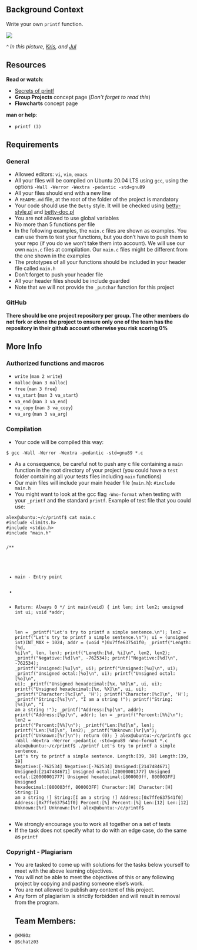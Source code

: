 <div class="panel panel-default" id="project-description">
    <div class="panel-body">
        <h2>Background Context</h2>
        <p>Write your own <code>printf</code> function.</p>
        <p><img
                src="https://s3.amazonaws.com/intranet-projects-files/holbertonschool-low_level_programming/228/printf.png">
        </p>
        <p><em>^ In this picture, <a href="/rltoken/pSPZEmqi5O8ZoeLM5-65WA" title="Kris" target="_blank">Kris</a>, and
                <a href="/rltoken/X_vDffLlUpbtqnubfnQx8Q" title="Jul" target="_blank">Jul</a></em></p>
        <h2>Resources</h2>
        <p><strong>Read or watch</strong>:</p>
        <ul>
            <li><a href="/rltoken/7Vw7aUWgwC7JYUrqI4bh4Q" title="Secrets of printf" target="_blank">Secrets of
                    printf</a> </li>
            <li><strong>Group Projects</strong> concept page (<em>Don’t forget to read this</em>)</li>
            <li><strong>Flowcharts</strong> concept page</li>
        </ul>
        <p><strong>man or help</strong>:</p>
        <ul>
            <li><code>printf (3)</code></li>
        </ul>
        <h2>Requirements</h2>
        <h3>General</h3>
        <ul>
            <li>Allowed editors: <code>vi</code>, <code>vim</code>, <code>emacs</code></li>
            <li>All your files will be compiled on Ubuntu 20.04 LTS using <code>gcc</code>, using the options
                <code>-Wall -Werror -Wextra -pedantic -std=gnu89</code></li>
            <li>All your files should end with a new line</li>
            <li>A <code>README.md</code> file, at the root of the folder of the project is mandatory</li>
            <li>Your code should use the <code>Betty</code> style. It will be checked using <a
                    href="https://github.com/holbertonschool/Betty/blob/master/betty-style.pl" title="betty-style.pl"
                    target="_blank">betty-style.pl</a> and <a
                    href="https://github.com/holbertonschool/Betty/blob/master/betty-doc.pl" title="betty-doc.pl"
                    target="_blank">betty-doc.pl</a></li>
            <li>You are not allowed to use global variables</li>
            <li>No more than 5 functions per file</li>
            <li>In the following examples, the <code>main.c</code> files are shown as examples. You can use them to test
                your functions, but you don’t have to push them to your repo (if you do we won’t take them into
                account). We will use our own <code>main.c</code> files at compilation. Our <code>main.c</code> files
                might be different from the one shown in the examples</li>
            <li>The prototypes of all your functions should be included in your header file called <code>main.h</code>
            </li>
            <li>Don’t forget to push your header file</li>
            <li>All your header files should be include guarded</li>
            <li>Note that we will not provide the <code>_putchar</code> function for this project</li>
        </ul>
        <h3>GitHub</h3>
        <p><strong>There should be one project repository per group. The other members do not fork or clone the project
                to ensure only one of the team has the repository in their github account otherwise you risk scoring
                0%</strong></p>
        <h2>More Info</h2>
        <h3>Authorized functions and macros</h3>
        <ul>
            <li><code>write</code> (<code>man 2 write</code>)</li>
            <li><code>malloc</code> (<code>man 3 malloc</code>)</li>
            <li><code>free</code> (<code>man 3 free</code>)</li>
            <li><code>va_start</code> (<code>man 3 va_start</code>)</li>
            <li><code>va_end</code> (<code>man 3 va_end</code>)</li>
            <li><code>va_copy</code> (<code>man 3 va_copy</code>)</li>
            <li><code>va_arg</code> (<code>man 3 va_arg</code>)</li>
        </ul>
        <h3>Compilation</h3>
        <ul>
            <li>Your code will be compiled this way:</li>
        </ul>
        <pre><code>$ gcc -Wall -Werror -Wextra -pedantic -std=gnu89 *.c
</code></pre>
        <ul>
            <li>As a consequence, be careful not to push any c file containing a <code>main</code> function in the root
                directory of your project (you could have a <code>test</code> folder containing all your tests files
                including <code>main</code> functions)</li>
            <li>Our main files will include your main header file (<code>main.h</code>): <code>#include main.h</code>
            </li>
            <li>You might want to look at the gcc flag <code>-Wno-format</code> when testing with your
                <code>_printf</code> and the standard <code>printf</code>. Example of test file that you could use:</li>
</ul>
<pre><code>alex@ubuntu:~/c/printf$ cat main.c 
#include &lt;limits.h&gt;
#include &lt;stdio.h&gt;
#include "main.h"

/**
 * main - Entry point
 *
 * Return: Always 0
 */
int main(void)
{
    int len;
    int len2;
    unsigned int ui;
    void *addr;

    len = _printf("Let's try to printf a simple sentence.\n");
    len2 = printf("Let's try to printf a simple sentence.\n");
    ui = (unsigned int)INT_MAX + 1024;
    addr = (void *)0x7ffe637541f0;
    _printf("Length:[%d, %i]\n", len, len);
    printf("Length:[%d, %i]\n", len2, len2);
    _printf("Negative:[%d]\n", -762534);
    printf("Negative:[%d]\n", -762534);
    _printf("Unsigned:[%u]\n", ui);
    printf("Unsigned:[%u]\n", ui);
    _printf("Unsigned octal:[%o]\n", ui);
    printf("Unsigned octal:[%o]\n", ui);
    _printf("Unsigned hexadecimal:[%x, %X]\n", ui, ui);
    printf("Unsigned hexadecimal:[%x, %X]\n", ui, ui);
    _printf("Character:[%c]\n", 'H');
    printf("Character:[%c]\n", 'H');
    _printf("String:[%s]\n", "I am a string !");
    printf("String:[%s]\n", "I am a string !");
    _printf("Address:[%p]\n", addr);
    printf("Address:[%p]\n", addr);
    len = _printf("Percent:[%%]\n");
    len2 = printf("Percent:[%%]\n");
    _printf("Len:[%d]\n", len);
    printf("Len:[%d]\n", len2);
    _printf("Unknown:[%r]\n");
    printf("Unknown:[%r]\n");
    return (0);
}
alex@ubuntu:~/c/printf$ gcc -Wall -Wextra -Werror -pedantic -std=gnu89 -Wno-format *.c
alex@ubuntu:~/c/printf$ ./printf
Let's try to printf a simple sentence.
Let's try to printf a simple sentence.
Length:[39, 39]
Length:[39, 39]
Negative:[-762534]
Negative:[-762534]
Unsigned:[2147484671]
Unsigned:[2147484671]
Unsigned octal:[20000001777]
Unsigned octal:[20000001777]
Unsigned hexadecimal:[800003ff, 800003FF]
Unsigned hexadecimal:[800003ff, 800003FF]
Character:[H]
Character:[H]
String:[I am a string !]
String:[I am a string !]
Address:[0x7ffe637541f0]
Address:[0x7ffe637541f0]
Percent:[%]
Percent:[%]
Len:[12]
Len:[12]
Unknown:[%r]
Unknown:[%r]
alex@ubuntu:~/c/printf$
</code></pre>
        <ul>
            <li>We strongly encourage you to work all together on a set of tests</li>
            <li>If the task does not specify what to do with an edge case, do the same as <code>printf</code></li>
        </ul>
        <h3>Copyright - Plagiarism</h3>
        <ul>
            <li>You are tasked to come up with solutions for the tasks below yourself to meet with the above learning
                objectives.</li>
            <li>You will not be able to meet the objectives of this or any following project by copying and pasting
                someone else’s work. </li>
            <li>You are not allowed to publish any content of this project.</li>
            <li>Any form of plagiarism is strictly forbidden and will result in removal from the program.</li>
        </ul>
    </div>
</div>
<div>
<ul>
<h2><strong>
Team Members:
</strong></h2>
<li>
<code>@KM8Oz</code>
</li>
<li>
<code>@Schatz03</code>
</li>
</ul>
</div>